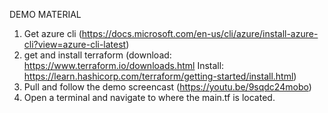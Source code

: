 DEMO MATERIAL


1. Get azure cli (https://docs.microsoft.com/en-us/cli/azure/install-azure-cli?view=azure-cli-latest)
2. get and install terraform  (download: https://www.terraform.io/downloads.html Install: https://learn.hashicorp.com/terraform/getting-started/install.html)
3. Pull and follow the demo screencast (https://youtu.be/9sqdc24mobo)
4. Open a terminal and navigate to where the main.tf is located.
